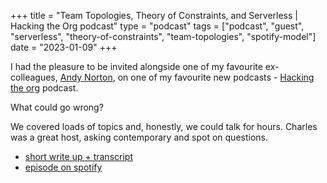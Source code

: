 +++
title =  "Team Topologies, Theory of Constraints, and Serverless | Hacking the Org podcast"
type = "podcast"
tags = ["podcast", "guest", "serverless", "theory-of-constraints", "team-topologies", "spotify-model"]
date = "2023-01-09"
+++


I had the pleasure to be invited alongside one of my favourite ex-colleagues, [Andy Norton](https://twitter.com/andyjnorton), on one of my favourite new podcasts - [Hacking the org](https://blog.container-solutions.com/tag/hacking-the-org) podcast. 

What could go wrong?

We covered loads of topics and, honestly, we could talk for hours. Charles was a great host, asking contemporary and spot on questions. 


- [short write up + transcript](https://blog.container-solutions.com/cinch-on-team-topologies-theory-of-constraints-and-serverless)
- [episode on spotify](https://open.spotify.com/episode/53DAmacS98yE4PC4IghxsL?si=33909ae6476d4159)
